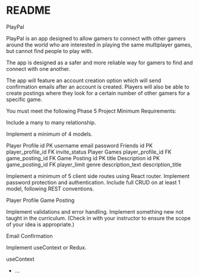 # README
PlayPal

PlayPal is an app designed to allow gamers to connect with other gamers around the world who are interested in playing the same multiplayer games, but cannot find people to play with. 

The app is designed as a safer and more reliable way for gamers to find and connect with one another.

The app will feature an account creation option which will send confirmation emails after an account is created. Players will also be able to create postings where they look for a certain number of other gamers for a specific game. 

You must meet the following Phase 5 Project Minimum Requirements:

Include a many to many relationship.


Implement a minimum of 4 models.

Player Profile 
    id PK
    username
    email
    password
Friends
    id PK
    player_profile_id FK
    invite_status
Player Games
    player_profile_id FK
    game_posting_id FK
Game Posting 
    id PK
    title
Description 
    id PK
    game_posting_id FK
    player_limit
    genre
    description_text
    description_title

Implement a minimum of 5 client side routes using React router.
Implement password protection and authentication.
Include full CRUD on at least 1 model, following REST conventions. 

Player Profile 
Game Posting 

Implement validations and error handling.
Implement something new not taught in the curriculum. (Check in with your instructor to ensure the scope of your idea is appropriate.)

Email Confirmation 

Implement useContext or Redux.

useContext

* ...
